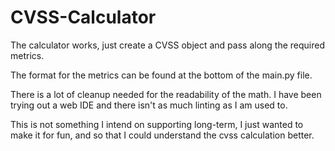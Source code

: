 # CVSS-Calculator

The calculator works, just create a CVSS object and pass along the required metrics.

The format for the metrics can be found at the bottom of the main.py file.

There is a lot of cleanup needed for the readability of the math. I have been trying out a web IDE and there isn't as much linting as I am used to. 

This is not something I intend on supporting long-term, I just wanted to make it for fun, and so that I could understand the cvss calculation better.